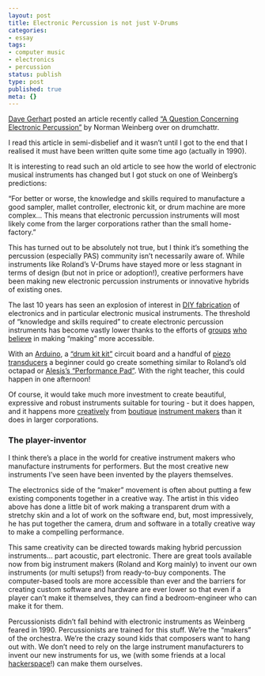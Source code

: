 ```yaml
---
layout: post
title: Electronic Percussion is not just V-Drums
categories:
- essay
tags:
- computer music
- electronics
- percussion
status: publish
type: post
published: true
meta: {}
---
```


[Dave Gerhart](http://twitter.com/#!/drgerhart) posted an article recently called [“A Question Concerning Electronic Percussion”](http://drumchattr.com/a-question-concerning-electronic-percussion/) by Norman Weinberg over on drumchattr.

I read this article in semi-disbelief and it wasn’t until I got to the end that I realised it must have been written quite some time ago (actually in 1990).

It is interesting to read such an old article to see how the world of electronic musical instruments has changed but I got stuck on one of Weinberg’s predictions:

“For better or worse, the knowledge and skills required to manufacture a good sampler, mallet controller, electronic kit, or drum machine are more complex… This means that electronic percussion instruments will most likely come from the larger corporations rather than the small home-factory.”

This has turned out to be absolutely not true, but I think it’s something the percussion (especially PAS) community isn’t necessarily aware of. While instruments like Roland’s V-Drums have stayed more or less stagnant in terms of design (but not in price or adoption!), creative performers have been making new electronic percussion instruments or innovative hybrids of existing ones.

The last 10 years has seen an explosion of interest in [DIY fabrication](http://makezine.com/) of electronics and in particular electronic musical instruments. The threshold of “knowledge and skills required” to create electronic percussion instruments has become vastly lower thanks to the efforts of [groups](http://www.arduino.cc/) [who](http://www.processing.org/) [believe](http://www.sparkfun.com/) in making “making” more accessible.

With an [Arduino](http://www.arduino.cc/), a [“drum kit kit”](http://spikenzielabs.com/SpikenzieLabs/DrumKitKit.html) circuit board and a handful of [piezo transducers](http://contactmicrophones.com/products-prepiezo.html) a beginner could go create something similar to Roland’s old octapad or [Alesis’s “Performance Pad”](http://www.alesis.com/performancepad). With the right teacher, this could happen in one afternoon!

Of course, it would take much more investment to create beautiful, expressive and robust instruments suitable for touring - but it does happen, and it happens more [creatively](http://www.monome.org) from [boutique](http://www.wernick.net/) [instrument makers](http://www.alternatemode.com/) than it does in larger corporations.

### The player-inventor

I think there’s a place in the world for creative instrument makers who manufacture instruments for performers. But the most creative new instruments I’ve seen have been invented by the players themselves.

The electronics side of the “maker” movement is often about putting a few existing components together in a creative way. The artist in this video above has done a little bit of work making a transparent drum with a stretchy skin and a lot of work on the software end, but, most impressively, he has put together the  camera, drum and software in a totally creative way to make a compelling performance.

This same creativity can be directed towards making hybrid percussion instruments… part acoustic, part electronic. There are great tools available now from big instrument makers (Roland and Korg mainly) to invent our own instruments (or multi setups!) from ready-to-buy components. The computer-based tools are more accessible than ever and the barriers for creating custom software and hardware are ever lower so that even if a player can’t make it themselves, they can find a bedroom-engineer who can make it for them.

Percussionists didn’t fall behind with electronic instruments as Weinberg feared in 1990. Percussionists are trained for this stuff. We’re the “makers” of the orchestra. We’re the crazy sound kids that composers want to hang out with. We don’t need to rely on the large instrument manufacturers to invent our new instruments for us, we (with some friends at a local [hackerspace](http://hackerspaces.org/wiki/Hackerspaces)!) can make them ourselves.
